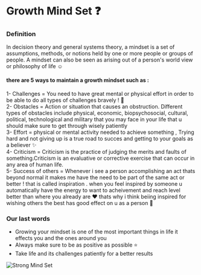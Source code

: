 # Growth Mind Set :question:

### Definition 
In decision theory and general systems theory, a mindset is a set of assumptions, methods, or notions held by one or more people or groups of people. A mindset can also be seen as arising out of a person's world view or philosophy of life :relaxed:

#### there are 5 ways to maintain a growth mindset such as :
1- Challenges = You need to have great mental or physical effort in order to be able to do all types of challenges bravely !  :muscle:  
2- Obstacles = Action or situation that causes an obstruction. Different types of obstacles include physical, economic, biopsychosocial, cultural, political, technological and military that you may face in your life that u should make sure to get through wisely patiently   
3- Effort = physical or mental activity needed to achieve something , Trying hard and not giving up is a true road to succes and getting to your goals as a believer :sparkles:  
4- Criticism = Criticism is the practice of judging the merits and faults of something.Criticism is an evaluative or corrective exercise that can occur in any area of human life.  
5- Success of others = Whenever i see a person accomplishing an act thats beyond normal it makes me have the need to be part of the same act or better ! that is called inspiration . when you feel inspired by someone u automatically have the energy to want to acheivement and reach level better than where you already are :heart: thats why i think beiing inspired for wishing others the best has good effect on u as a person :sparkling_heart:

### Our last words 
+ Growing your mindset is one of the most important things in life it effects you and the ones around you 
+ Always make sure to be as positive as possible :star:
+ Take life and its challenges patiently for a better results   

![Strong Mind Set](https://www.rdbstar-rating.com/images/easyblog_articles/25/healthy-brain.jpg )


